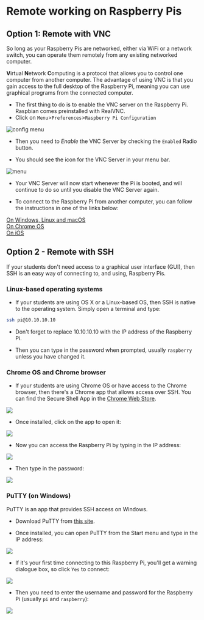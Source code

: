 # Remote working on Raspberry Pis

## Option 1: Remote with VNC

So long as your Raspberry Pis are networked, either via WiFi or a network switch, you can operate them remotely from any existing networked computer.

**V**irtual **N**etwork **C**omputing is a protocol that allows you to control one computer from another computer. The advantage of using VNC is that you gain access to the full desktop of the Raspberry Pi, meaning you can use graphical programs from the connected computer.

- The first thing to do is to enable the VNC server on the Raspberry Pi. Raspbian comes preinstalled with RealVNC.
- Click on `Menu`>`Preferences`>`Raspberry Pi Configuration`

![config menu](images/config.png)

- Then you need to *Enable* the VNC Server by checking the `Enabled` Radio button.

- You should see the icon for the VNC Server in your menu bar.

![menu](images/menu.png)

- Your VNC Server will now start whenever the Pi is booted, and will continue to do so until you disable the VNC Server again.

- To connect to the Raspberry Pi from another computer, you can follow the instructions in one of the links below:

[On Windows, Linux and macOS](vnc-windows.md)  
[On Chrome OS](vnc-chromeos.md)  
[On iOS](vnc-ios.md)  

## Option 2 - Remote with SSH

If your students don't need access to a graphical user interface (GUI), then SSH is an easy way of connecting to, and using, Raspberry Pis.

### Linux-based operating systems

- If your students are using OS X or a Linux-based OS, then SSH is native to the operating system. Simply open a terminal and type:

``` bash
ssh pi@10.10.10.10
```

- Don't forget to replace 10.10.10.10 with the IP address of the Raspberry Pi.

- Then you can type in the password when prompted, usually `raspberry` unless you have changed it.

### Chrome OS and Chrome browser

- If your students are using Chrome OS or have access to the Chrome browser, then there's a Chrome app that allows access over SSH. You can find the Secure Shell App in the [Chrome Web Store](https://chrome.google.com/webstore/detail/secure-shell/pnhechapfaindjhompbnflcldabbghjo?hl=en).

![](images/chrome-ssh.png)

- Once installed, click on the app to open it:

![](images/chrome-ssh1.png)

- Now you can access the Raspberry Pi by typing in the IP address:

![](images/chrome-ssh2.png)

- Then type in the password:

![](images/chrome-ssh3.png)

### PuTTY (on Windows)

PuTTY is an app that provides SSH access on Windows.

- Download PuTTY from [this site](http://www.chiark.greenend.org.uk/~sgtatham/putty/download.html).

- Once installed, you can open PuTTY from the Start menu and type in the IP address:

![](images/ssh-win.png)

- If it's your first time connecting to this Raspberry Pi, you'll get a warning dialogue box, so click `Yes` to connect:

![](images/ssh-win2.png)

- Then you need to enter the username and password for the Raspberry Pi (usually `pi` and `raspberry`):

![](images/ssh-win3.png)
